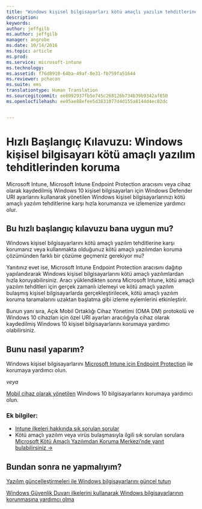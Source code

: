 ```yaml
---
title: "Windows kişisel bilgisayarları kötü amaçlı yazılım tehditlerinden koruma | Microsoft Intune"
description: 
keywords: 
author: jeffgilb
ms.author: jeffgilb
manager: angrobe
ms.date: 10/14/2016
ms.topic: article
ms.prod: 
ms.service: microsoft-intune
ms.technology: 
ms.assetid: f76d8910-64ba-49af-8e31-fb759fa51644
ms.reviewer: pchacon
ms.suite: ems
translationtype: Human Translation
ms.sourcegitcommit: ee8092937fb5e745c268126b734b39b9342af850
ms.openlocfilehash: ee05ae88efee5d3831077d4d155a8144d4ec02dc


---
```


# Hızlı Başlangıç Kılavuzu: Windows kişisel bilgisayarı kötü amaçlı yazılım tehditlerinden koruma
Microsoft Intune, Microsoft Intune Endpoint Protection aracısını veya cihaz olarak kaydedilmiş Windows 10 kişisel bilgisayarları için Windows Defender URI ayarlarını kullanarak yönetilen Windows kişisel bilgisayarlarınızı kötü amaçlı yazılım tehditlerine karşı hızla korumanıza ve izlemenize yardımcı olur.

## Bu hızlı başlangıç kılavuzu bana uygun mu?
Windows kişisel bilgisayarlarını kötü amaçlı yazılım tehditlerine karşı korumanız veya kullanmakta olduğunuz kötü amaçlı yazılımdan koruma çözümünden farklı bir çözüme geçmeniz gerekiyor mu?

Yanıtınız evet ise, Microsoft Intune Endpoint Protection aracısını dağıtıp yapılandırarak Windows kişisel bilgisayarlarını kötü amaçlı yazılımlardan hızla koruyabilirsiniz. Aracı yüklendikten sonra Microsoft Intune, kötü amaçlı yazılım tehditleri için gerçek zamanlı izlemeyi ve kötü amaçlı yazılım bulaşmış kişisel bilgisayarlarda gerçekleştirilecek, kötü amaçlı yazılım koruma taramalarını uzaktan başlatma gibi izleme eylemlerini etkinleştirir.

Bunun yanı sıra, Açık Mobil Ortaklığı Cihaz Yönetimi (OMA DM) protokolü ve Windows 10 cihazları için özel URI ayarları aracılığıyla cihaz olarak kaydedilmiş Windows 10 kişisel bilgisayarlarını korumaya yardımcı olabilirsiniz.

## Bunu nasıl yaparım?
Windows kişisel bilgisayarlarını [Microsoft Intune için Endpoint Protection](/intune/deploy-use/help-secure-windows-pcs-with-endpoint-protection-for-microsoft-intune) ile korumaya yardımcı olun.

*veya*

[Mobil cihaz olarak yönetilen](/intune/deploy-use/windows-10-policy-settings-in-microsoft-intune) Windows 10 bilgisayarlarını korumaya yardımcı olun.


### Ek bilgiler:
- [Intune ilkeleri hakkında sık sorulan sorular](/intune/deploy-use/manage-settings-and-features-on-your-devices-with-microsoft-intune-policies#frequently-asked-questions-about-intune-policies)
- Kötü amaçlı yazılım veya virüs bulaşmasıyla ilgili sık sorulan sorulara <a href="https://www.microsoft.com/security/portal/mmpc/" target="_blank"> Microsoft Kötü Amaçlı Yazılımdan Koruma Merkezi’nde yanıt bulabilirsiniz &rarr;</a>


## Bundan sonra ne yapmalıyım?
[Yazılım güncelleştirmeleri ile Windows bilgisayarlarını güncel tutun](/intune/deploy-use/keep-windows-pcs-up-to-date-with-software-updates-in-microsoft-intune)

[Windows Güvenlik Duvarı ilkelerini kullanarak Windows bilgisayarlarının korunmasına yardımcı olma](/intune/deploy-use/help-protect-windows-pcs-using-windows-firewall-policies-in-microsoft-intune)



<!--HONumber=Oct16_HO3-->


